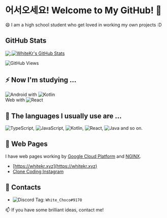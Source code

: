 # 어서오세요! Welcome to My GitHub! 🌱

😄 I am a high school student who get loved in working my own projects :D

## GitHub Stats
<a href="https://github.com/WhiteKr/WhiteKr">
  <img align="center"
       src="https://github-readme-stats.vercel.app/api/top-langs/?username=WhiteKr&hide=l&title_color=FAEA88&text_color=CCC&icon_color=A9FF3F&bg_color=323232" />
</a>
<a href="https://github.com/WhiteKr/WhiteKr">
  <img align="center"
       src="https://github-readme-stats.vercel.app/api?username=WhiteKr&show_icons=true&line_height=27&count_private=true&title_color=FAEA88&text_color=CCC&icon_color=A9FF3F&bg_color=323232"
       alt="WhiteKr's GitHub Stats" />
</a>

![GitHub Views](https://komarev.com/ghpvc/?username=WhiteKr&color=FAC151)

## ⚡ Now I'm studying ...
![Android](https://img.shields.io/badge/Android-3DDC84?style=for-the-badge&logo=android&logoColor=white) with
![Kotlin](https://img.shields.io/badge/Kotlin-0095D5?&style=for-the-badge&logo=kotlin&logoColor=white)\
Web with ![React](https://img.shields.io/badge/React-20232A?style=for-the-badge&logo=react&logoColor=61DAFB)

## 🤔 The languages I usually use are ...
![TypeScript](https://img.shields.io/badge/TypeScript-007ACC?style=for-the-badge&logo=typescript&logoColor=white),
![JavaScript](https://img.shields.io/badge/JavaScript-F7DF1E?style=for-the-badge&logo=javascript&logoColor=black),
![Kotlin](https://img.shields.io/badge/Kotlin-0095D5?&style=for-the-badge&logo=kotlin&logoColor=white),
![React](https://img.shields.io/badge/React-20232A?style=for-the-badge&logo=react&logoColor=61DAFB),
![Java](https://img.shields.io/badge/Java-ED8B00?style=for-the-badge&logo=java&logoColor=white) and so on.

## 👯 Web Pages
I have web pages working by [Google Cloud Platform](https://cloud.google.com) and [NGINX](https://www.nginx.com).
- [https://whitekr.xyz](https://whitekr.xyz)
- [Clone Coding Instagram](https://instagram.whitekr.xyz)

## 🔗 Contacts
  - ![Discord](https://img.shields.io/badge/Discord-7289DA?style=for-the-badge&logo=discord&logoColor=white) Tag: `White_Choco#9170`

📫 If you have some brilliant ideas, contact me!
